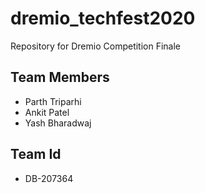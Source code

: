# dremio_techfest2020
Repository for Dremio Competition Finale
## Team Members
* Parth Triparhi
* Ankit Patel
* Yash Bharadwaj
## Team Id
* DB-207364
